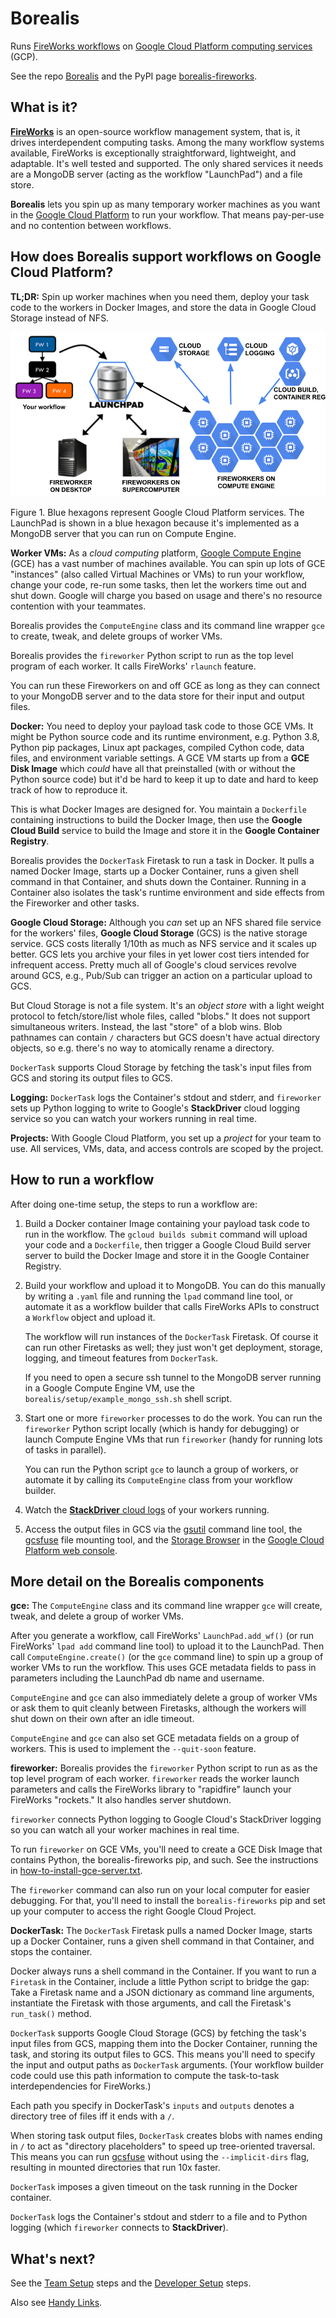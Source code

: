 # Borealis

Runs [FireWorks workflows](https://materialsproject.github.io/fireworks/) on
[Google Cloud Platform computing services](https://cloud.google.com/) (GCP).

See the repo [Borealis](https://github.com/CovertLab/borealis) and the
PyPI page [borealis-fireworks](https://pypi.org/project/borealis-fireworks/).


## What is it?

**[FireWorks](https://materialsproject.github.io/fireworks/)** is an open-source
workflow management system, that is, it drives interdependent computing tasks.
Among the many workflow systems available,
FireWorks is exceptionally straightforward, lightweight, and
adaptable. It's well tested and supported. The only shared services it needs are
a MongoDB server (acting as the workflow "LaunchPad") and a file store.

**Borealis** lets you spin up as many temporary worker machines as you want in
the [Google Cloud Platform](https://cloud.google.com/docs/) to run your
workflow. That means pay-per-use and no contention between workflows.


## How does Borealis support workflows on Google Cloud Platform?

**TL;DR:** Spin up worker machines when you need them, deploy your task code to
the workers in Docker Images, and store the data in Google Cloud Storage instead
of NFS.

![Diagram of Borealis Fireworks on Google Cloud Platform](docs/Borealis-Fireworks-on-Google-Cloud.png)

Figure 1. Blue hexagons represent Google Cloud Platform services.
The LaunchPad is shown in a blue hexagon because it's implemented as a
MongoDB server that you can run on Compute Engine.

**Worker VMs:** As a _cloud computing_ platform, [Google Compute
Engine](https://cloud.google.com/compute/) (GCE) has a vast number of machines
available. You can spin up lots of GCE "instances" (also called Virtual Machines
or VMs) to run your workflow, change your code, re-run some tasks, then let the
workers time out and shut down. Google will charge you based on usage and
there's no resource contention with your teammates.

Borealis provides the `ComputeEngine` class and its command line wrapper `gce`
to create, tweak, and delete groups of worker VMs.

Borealis provides the `fireworker` Python script to run as the top level program
of each worker. It calls FireWorks' `rlaunch` feature.

You can run these Fireworkers on and off GCE as long as they can connect to
your MongoDB server and to the data store for their input and output files.


**Docker:** You need to deploy your payload task code to those GCE VMs. It
might be Python source code and its runtime environment, e.g. Python 3.8,
Python pip packages, Linux apt packages, compiled
Cython code, data files, and environment variable settings. A GCE VM starts up
from a **GCE Disk Image** which _could_ have all that preinstalled (with or
without the Python source code) but it'd be hard to keep it up to date and
hard to keep track of how to reproduce it.

This is what Docker Images are designed for. You maintain a `Dockerfile` containing
instructions to build the Docker Image, then use the **Google Cloud Build**
service to build the Image and store it in the **Google Container Registry**.

Borealis provides the `DockerTask` Firetask to run a task in Docker. It
pulls a named Docker Image, starts up a Docker Container, runs a given shell
command in that Container, and shuts down the Container. Running in a Container
also isolates the task's runtime environment and side effects from the
Fireworker and other tasks.



**Google Cloud Storage:** Although you _can_ set up an NFS shared file service
for the workers' files, **Google Cloud Storage** (GCS) is the native storage
service. GCS costs literally 1/10th as much as NFS service and it scales up
better. GCS lets you archive your files in yet lower cost tiers intended for
infrequent access. Pretty much all of Google's cloud services revolve around GCS,
e.g., Pub/Sub can trigger an action on a particular upload to GCS.

But Cloud Storage is not a file system. It's an _object store_ with a light
weight protocol to fetch/store/list whole files, called "blobs." It does not
support simultaneous writers. Instead, the last "store" of a blob wins. Blob
pathnames can contain `/` characters but GCS doesn't have actual directory objects,
so e.g. there's no way to atomically rename a directory.

`DockerTask` supports Cloud Storage by fetching the task's input files from GCS
and storing its output files to GCS.


**Logging:** `DockerTask` logs the Container's stdout and stderr, and
`fireworker` sets up Python logging to write to Google's
**StackDriver** cloud logging service so you can watch your workers running
in real time.


**Projects:** With Google Cloud Platform, you set up a _project_ for your team
to use. All services, VMs, data, and access controls are scoped by the project.


## How to run a workflow

After doing one-time setup, the steps to run a workflow are:

1. Build a Docker container Image containing your payload task code to run in
the workflow. The `gcloud builds submit` command will upload your code and a
`Dockerfile`, then trigger a Google Cloud Build server server to build the
Docker Image and store it in the Google Container Registry.

1. Build your workflow and upload it to MongoDB.
You can do this manually by writing a `.yaml` file and running the `lpad`
command line tool, or automate it as a workflow builder that calls FireWorks
APIs to construct a `Workflow` object and upload it.

   The workflow will run instances of the `DockerTask` Firetask. Of course
it can run other Firetasks as well; they just won't get deployment,
storage, logging, and timeout features from `DockerTask`.

   If you need to open a secure ssh tunnel to the MongoDB server running in
a Google Compute Engine VM, use the `borealis/setup/example_mongo_ssh.sh`
shell script.

1. Start one or more `fireworker` processes to do the work.
You can run the `fireworker` Python script locally (which is handy for
debugging) or launch Compute Engine VMs that run `fireworker` (handy for
running lots of tasks in parallel).

   You can run the Python script `gce` to launch a group of workers, or
automate it by calling its `ComputeEngine` class from your workflow builder.

1. Watch the
[**StackDriver** cloud logs](https://console.cloud.google.com/logs/query)
of your workers running.

1. Access the output files in GCS via the
[gsutil](https://cloud.google.com/storage/docs/gsutil) command line tool, the
[gcsfuse](https://github.com/GoogleCloudPlatform/gcsfuse) file mounting tool, and the
[Storage Browser](https://console.cloud.google.com/storage/browser) in the
[Google Cloud Platform web console](https://console.cloud.google.com/home/dashboard).


## More detail on the Borealis components

**gce:**
The `ComputeEngine` class and its command line wrapper `gce` will
create, tweak, and delete a group of worker VMs.

After you generate a workflow, call FireWorks' `LaunchPad.add_wf()`
(or run FireWorks' `lpad add` command line tool) to upload it to the
LaunchPad. Then call `ComputeEngine.create()` (or the `gce` command line)
to spin up a group of worker VMs to run the workflow.
This uses GCE metadata fields to pass in parameters including the
LaunchPad db name and username.

`ComputeEngine` and `gce` can also immediately delete a group of worker
VMs or ask them to quit cleanly between Firetasks, although the workers will
shut down on their own after an idle timeout.

`ComputeEngine` and `gce` can also set GCE metadata fields on a group of
workers. This is used to implement the `--quit-soon` feature.


**fireworker:**
Borealis provides the `fireworker` Python script to run as as the top level
program of each worker.
`fireworker` reads the worker launch parameters and calls the FireWorks library
to "rapidfire" launch your FireWorks "rockets." It also handles server shutdown.

`fireworker` connects Python logging to Google Cloud's
StackDriver logging so you can watch all your worker machines in real time.

To run `fireworker` on GCE VMs, you'll need to create a GCE Disk Image that
contains Python, the borealis-fireworks pip, and such. See the instructions in
[how-to-install-gce-server.txt](borealis/setup/how-to-install-gce-server.txt).

The `fireworker` command can also run on your local computer for easier
debugging. For that, you'll need to install the `borealis-fireworks` pip and set
up your computer to access the right Google Cloud Project.


**DockerTask:**
The `DockerTask` Firetask pulls a named Docker Image, starts up a Docker
Container, runs a given shell command in that Container, and stops the container.

Docker always runs a shell command in the Container. If you want to run a
`Firetask` in the Container, include a little Python script to bridge the gap:
Take a Firetask name and a JSON dictionary as command line arguments,
instantiate the Firetask with those arguments, and call the Firetask's
`run_task()` method.

`DockerTask` supports Google Cloud Storage (GCS) by fetching the task's input
files from GCS, mapping them into the Docker Container, running the task, and
storing its output files to GCS. This means you'll need to specify the input
and output paths as `DockerTask` arguments.
(Your workflow builder code could use this path information to compute the
task-to-task interdependencies for FireWorks.)

Each path you specify in DockerTask's `inputs` and `outputs`
denotes a directory tree of files iff it ends with a `/`.

When storing task output files, `DockerTask` creates blobs with names ending in
`/` to act as "directory placeholders" to speed up tree-oriented traversal.
This means you can run
[gcsfuse](https://github.com/GoogleCloudPlatform/gcsfuse) without using the
`--implicit-dirs` flag, resulting in mounted directories that run 10x faster.

`DockerTask` imposes a given timeout on the task running in the Docker
container.

`DockerTask` logs the Container's stdout and stderr to a file and to Python
logging (which `fireworker` connects to **StackDriver**).


## What's next?

See the [Team Setup](/team-setup.md) steps and
the [Developer Setup](developer-setup.md) steps.

Also see [Handy Links](handy-links.md).
